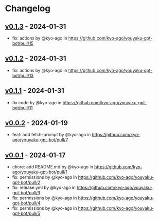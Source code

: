 # Changelog

## [v0.1.3](https://github.com/kyo-ago/youyaku-gpt-bot/compare/v0.1.2...v0.1.3) - 2024-01-31
- fix: actions by @kyo-ago in https://github.com/kyo-ago/youyaku-gpt-bot/pull/15

## [v0.1.2](https://github.com/kyo-ago/youyaku-gpt-bot/compare/v0.1.1...v0.1.2) - 2024-01-31
- fix: actions by @kyo-ago in https://github.com/kyo-ago/youyaku-gpt-bot/pull/13

## [v0.1.1](https://github.com/kyo-ago/youyaku-gpt-bot/compare/v0.1.0...v0.1.1) - 2024-01-31
- fix code by @kyo-ago in https://github.com/kyo-ago/youyaku-gpt-bot/pull/11

## [v0.0.2](https://github.com/kyo-ago/youyaku-gpt-bot/compare/v0.0.1...v0.0.2) - 2024-01-19
- feat: add fetch-prompt by @kyo-ago in https://github.com/kyo-ago/youyaku-gpt-bot/pull/7

## [v0.0.1](https://github.com/kyo-ago/youyaku-gpt-bot/commits/v0.0.1) - 2024-01-17
- chore: add README.md by @kyo-ago in https://github.com/kyo-ago/youyaku-gpt-bot/pull/1
- fix: permissions by @kyo-ago in https://github.com/kyo-ago/youyaku-gpt-bot/pull/2
- fix: release.yml by @kyo-ago in https://github.com/kyo-ago/youyaku-gpt-bot/pull/3
- fix: permissions by @kyo-ago in https://github.com/kyo-ago/youyaku-gpt-bot/pull/4
- fix: permissions by @kyo-ago in https://github.com/kyo-ago/youyaku-gpt-bot/pull/5
